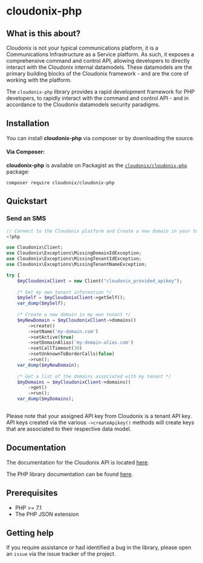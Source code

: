 # cloudonix-php

## What is this about?
Cloudonix is not your typical communications platform, it is a Communications Infrastructure as a Service platform. As 
such, it exposes a comprehensive command and control API, allowing developers to directly interact with the Cloudonix
internal datamodels. These datamodels are the primary building blocks of the Cloudonix framework - and are the core of 
working with the platform. 

The `cloudonix-php` library provides a rapid development framework for PHP developers, to rapidly interact with the 
command and control API - and in accordance to the Cloudonix datamodels security paradigms.

## Installation

You can install **cloudonix-php** via composer or by downloading the source.

#### Via Composer:

**cloudonix-php** is available on Packagist as the
[`cloudonix/cloudonix-php`](http://packagist.org/packages/cloudonix/cloudonix-php) package:

```
composer require cloudonix/cloudonix-php
```

## Quickstart

### Send an SMS

```php
// Connect to the Cloudonix platform and Create a new domain in your tenant account
<?php

use Cloudonix\Client;
use Cloudonix\Exceptions\MissingDomainIdException;
use Cloudonix\Exceptions\MissingTenantIdException;
use Cloudonix\Exceptions\MissingTenantNameException;

try {
	$myCloudonixClient = new Client("cloudonix_provided_apikey");
	
	/* Get my own tenant information */
	$mySelf = $myCloudonixClient->getSelf();
	var_dump($mySelf);
	
	/* Create a new domain in my own tenant */
	$myNewDomain = $myCloudonixClient->domains()
    	->create()
    	->setName('my-domain.com')
    	->setActive(true)
    	->setDomainAlias('my-domain-alias.com')
    	->setCallTimeout(30)
    	->setUnknownToBorderCalls(false)
    	->run();
    var_dump($myNewDomain);
    
    /* Get a list of the domains associated with my tenant */
    $myDomains = $myCloudonixClient->domains()
    	->get()
    	->run();
    var_dump($myDomains);
    
```

Please note that your assigned API key from Cloudonix is a tenant API key. API keys created via the various 
`->createApikey()` methods will create keys that are associated to their respective data model. 

## Documentation

The documentation for the Cloudonix API is located [here][apidocs].

The PHP library documentation can be found [here][documentation].

## Prerequisites

* PHP >= 7.1
* The PHP JSON extension

## Getting help

If you require assistance or had identified a bug in the library, please open an `issue` via the issue tracker of the
project.

[apidocs]: http://webinc.cloudonix.io/cloudonix-php/index.html
[documentation]: https://docs.cloudonix.io/